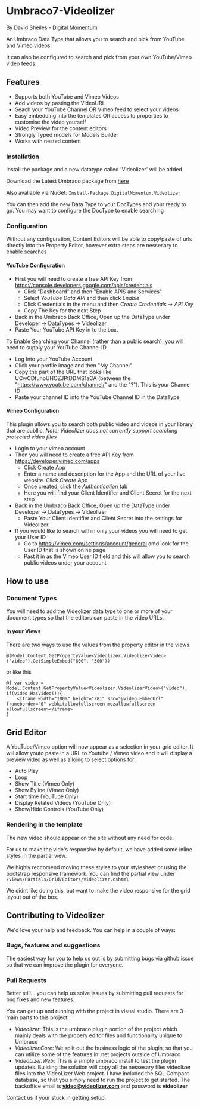 # Umbraco7-Videolizer
By David Sheiles - [Digital Momentum](http://www.digitalmomentum.com.au)

An Umbraco Data Type that allows you to search and pick from YouTube and Vimeo videos. 

It can also be configured to search and pick from your own YouTube/Vimeo video feeds.


## Features
- Supports both YouTube and Vimeo Videos
- Add videos by pasting the VideoURL
- Seach your YouTube Channel OR Vimeo feed to select your videos
- Easy embedding into the templates OR access to properties to customise the video yourself
- Video Preview for the content editors
- Strongly Typed models for Models Builder
- Works with nested content


### Installation
Install the package and a new datatype called 'Videolizer' will be added

Download the Latest Umbraco package from [here](https://github.com/DigitalMomentum/Umbraco7-Videolizer/releases/) 

Also avaliable via NuGet: 
```Install-Package DigitalMomentum.Videolizer```

You can then add the new Data Type to your DocTypes and your ready to go. You may want to configure the DocType to enable searching

### Configuration
Without any configuration, Content Editors will be able to copy/paste of urls directly into the Property Editor, however extra steps are nessesary to enable searches

#### YouTube Configuration
- First you will need to create a free API Key from https://console.developers.google.com/apis/credentials  
  - Click "Dashboard" and then "Enable APIS and Services"
  - Select *YouTube Data API* and then click *Enable*
  - Click Credentials in the menu and then *Create Credentials* -> *API Key*
  - Copy The Key for the next Step
- Back in the Umbraco Back Office, Open up the DataType under Developer -> DataTypes -> Videolizer
- Paste Your YouTube API Key in to the box.

To Enable Searching your Channel (rather than a public search), you will need to supply your YouTube Channel ID.

- Log Into your YouTube Account
- Click your profile image and then "My Channel"
- Copy the part of the URL that looks like UCwCDfuhoUHOZJPtDDMS1aCA (between the "https://www.youtube.com/channel/" and the "?"). This is your Channel ID
- Paste your channel ID into the YouTube Channel ID in the DataType 

#### Vimeo Configuration

This plugin allows you to search both public video and videos in your library that are publlic. 
*Note: Videolizer does not currently support searching protected video files*
- Login to your vimeo account
- Then you will need to create a free API Key from https://developer.vimeo.com/apps
  - Click Create App
  - Enter a name and description for the App and the URL of your live website. Click *Create App*
  - Once created, click the *Authentication* tab
  - Here you will find your Client Identifier and Client Secret for the next step
- Back in the Umbraco Back Office, Open up the DataType under Developer -> DataTypes -> Videolizer
  - Paste Your Client Identifier and Client Secret into the settings for Videolizer.
- If you would like to search within only your videos you will need to get your User ID  
  - Go to https://vimeo.com/settings/account/general amd look for the User ID that is shown on he page
  - Past it in as the Vimeo User ID field and this will allow you to search public videos under your account
 

## How to use

### Document Types
You will need to add the Videolizer data type to one or more of your document types so that the
editors can paste in the video URLs.

#### In your Views
There are two ways to use the values from the property editor in the views.

```
@(Model.Content.GetPropertyValue<Videolizer.VideolizerVideo>("video").GetSimpleEmbed("600", "300"))
```

or like this

```
@{ var video = Model.Content.GetPropertyValue<Videolizer.VideolizerVideo>("video"); 
if(video.HasVideo()){
	<iframe width="100%" height="281" src="@video.EmbedUrl" frameborder="0" webkitallowfullscreen mozallowfullscreen allowfullscreen></iframe>
}
 ```
## Grid Editor
A YouTube/Vimeo option will now appear as a selection in your grid editor. It will allow youto paste in a URL to Youtube / Vimeo video and 
it will display a preview video as well as alloing to select options for:
* Auto Play
* Loop
* Show Title (Vimeo Only)
* Show Byline (Vimeo Only)
* Start time (YouTube Only)
* Display Related Videos (YouTube Only)
* Show/Hide Controls (YouTube Only)

### Rendering in the template
The new video should appear on the site without any need for code. 

For us to make the vide's responsive by default, we have added some 
inline styles in the partial view. 

We highly reccomend moving these styles to your stylesheet or using the 
bootstrap responsive framework. You can find the partial view under `/Views/Partials/Grid/Editors/Videolizer.cshtml`

We didnt like doing this, but want to make the video responsive for 
the grid layout out of the box.

## Contributing to Videolizer
We'd love your help and feedback. You can help in a couple of ways:

### Bugs, features and suggestions
The easiest way for you to help us out is by submitting bugs via github issue so that we can improve the plugin for everyone.

### Pull Requests
Better still... you can help us solve issues by submitting pull requests for bug fixes and new features.

You can get up and running with the project in visual studio. There are 3 main parts to this project:
 - *Videolizer*: This is the umbraco plugin portion of the project which mainly deals with the propery editor files and functionality unique to Umbraco
 - *Videolizer.Core*: We split out the business logic of the plugin, so that you can utilize some of the features in .net projects outside of Umbraco
 - *VideoLizer.Web*: This is a simple umbraco install to test the plugin updates. Building the solution will copy all the nessesary files videolizer files
 into the VideoLizer.Web project. I have included the SQL Compact database, so that you simply need to run the project to get started. 
The backoffice email is **video@videolizer.com** and password is **videolizer**

Contact us if your stuck in getting setup.
